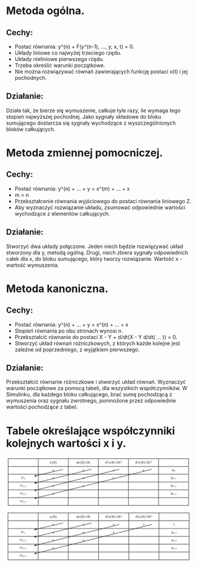 # Metoda ogólna.

## Cechy:

- Postać równania: y^(n) + F(y^(n-1), ..., y, x, t) = 0.
- Układy liniowe co najwyżej trzeciego rzędu.
- Układy nieliniowe pierwszego rzędu.
- Trzeba określić warunki początkowe.
- Nie można rozwiązywać równań zawierających funkcję postaci x(t) i jej pochodnych.

## Działanie:

Działa tak, że bierze się wymuszenie, całkuje tyle razy, ile wymaga tego stopień najwyższej pochodnej. Jako sygnały składowe do bloku sumującego dostarcza się sygnały wychodzące z wyszczególnionych bloków całkujących.

# Metoda zmiennej pomocniczej.

## Cechy:

- Postać równania: y^(n) + ... + y = x^(m) + ... + x
- m < n
- Przekształcenie równania wyjściowego do postaci równania liniowego Z.
- Aby wyznaczyć rozwiązanie układu, zsumować odpowiednie wartości wychodzące z elementów całkujących.

## Działanie:

Stworzyć dwa układy połączone. Jeden niech będzie rozwiązywać układ stworzony dla y, metodą ogólną. Drugi, niech zbiera sygnały odpowiednich całek dla x, do bloku sumującego, który tworzy rozwiązanie. Wartość x - wartość wymuszenia.

# Metoda kanoniczna.

## Cechy:

- Postać równania: y^(n) + ... + y = x^(n) + ... + x
- Stopień równania po obu stronach wynosi n.
- Przekształcić równanie do postaci X - Y + d/dt(X - Y d/dt( ... )) = 0.
- Stworzyć układ równań różniczkowych, z których każde kolejne jest zależne od poprzedniego, z wyjątkiem pierwszego.

## Działanie:

Przekształcić równanie różniczkowe i stworzyć układ równań. Wyznaczyć warunki początkowe za pomocą tabeli, dla wszystkich współczynników. W Simulinku, dla każdego bloku całkującego, brać sumę pochodzącą z wymuszenia oraz sygnału zwrotnego, pomnożone przez odpowiednie wartości pochodzące z tabel.

# Tabele określające współczynniki kolejnych wartości x i y.

![Tabele określające wartości współczynników Y i X](tabelaYX.png)